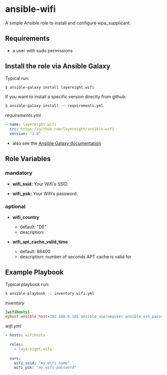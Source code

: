 
# ansible-wifi 

A simple Ansible role to install and configure wpa_supplicant.

## Requirements

* a user with sudo permissions

## Install the role via Ansible Galaxy

Typical run:
```sh
$ ansible-galaxy install layereight.wifi
```

If you want to install a specific version directly from github:
```sh
$ ansible-galaxy install -r requirements.yml
```
*requirements.yml*
```YAML
- name: layereight.wifi
  src: https://github.com/layereight/ansible-wifi
  version: "1.0"
```
* also see the [Ansible Galaxy documentation](http://docs.ansible.com/ansible/galaxy.html)


## Role Variables

### mandatory

* **wifi_ssid:** Your Wifi's SSID.

* **wifi_psk:** Your Wifi's password.

### optional

* **wifi_country**
  * default: "DE"
  * description: 

* **wifi_apt_cache_valid_time**
  * default: 86400
  * description: number of seconds APT cache is valid for

## Example Playbook

Typical playbook run:
```sh
$ ansible-playbook -i inventory wifi.yml
```

*inventory*
```INI
[wifihosts]
myhost ansible_host=192.168.0.101 ansible_user=myuser ansible_ssh_pass=password 
```

*wifi.yml*
```YAML
- hosts: wifihosts
  
  roles:
    - layereight.wifi
  
  vars:
    wifi_ssid: "my_wifi_name"
    wifi_psk: "my_wifi_password"
```
